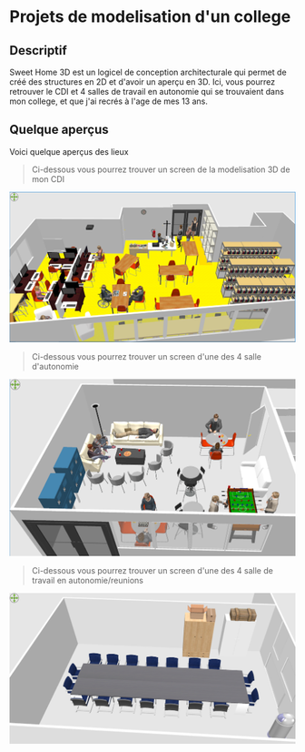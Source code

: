 # Projets de modelisation d'un college

## Descriptif
Sweet Home 3D est un logicel de conception architecturale qui permet de créé des structures en 2D et d'avoir un aperçu en 3D.
Ici, vous pourrez retrouver le CDI et 4 salles de travail en autonomie qui se trouvaient dans mon college, et que j'ai recrés à l'age de mes 13 ans.

## Quelque aperçus
Voici quelque aperçus des lieux

 
> Ci-dessous vous pourrez trouver un screen de la modelisation 3D de mon CDI

![](https://github.com/LouisDelprat/modelisation_3D/blob/main/College/CDI_vue_d_ensemble.PNG)

>Ci-dessous vous pourrez trouver un screen d'une des 4 salle d'autonomie

![](https://github.com/LouisDelprat/modelisation_3D/blob/main/College/salle1.PNG)

>Ci-dessous vous pourrez trouver un screen d'une des 4 salle de travail en autonomie/reunions

![](https://github.com/LouisDelprat/modelisation_3D/blob/main/College/salle2.PNG)
